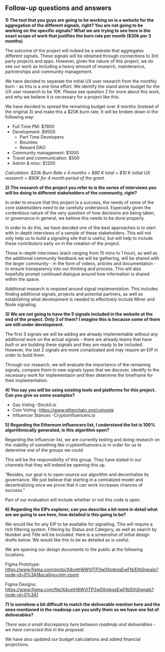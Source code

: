 ## Follow-up questions and answers

**1) The tool that you guys are going to be working on is a website for the aggregation of the different signals, right? You are not going to be working on the specific signals? What we are trying to see here is the exact scope of work that justifies the burn rate per month ($30k per 3 months)**

The outcome of the project will indeed be a website that aggregates different signals. These signals will be obtained through connections to 3rd party projects and apps. However, given the nature of this project, we do see our work as including a heavy amount of research, maintenance, partnerships and community management. 

We have decided to separate the initial UX user research from the monthly burn - as this is a one time effort. We identify the stand alone budget for the UX user research to be 10K. Please see question 2 for more about this work, and why we believe it is necessary for a project like this. 

We have decided to spread the remaining budget over 4 months (instead of the original 3) and make this a $20K burn rate. It will be broken down in the following way: 

- Full Time PM: $7800 
- Development: $9500
  - Part Time Developers 
  - Bounties
  - Reward DAO
- Community management: $1000
- Travel and communication: $500
- Admin & misc: $1200


*Calculation: $20k Burn Rate x 4 months = $80 K total + $10 K initial UX research = $90K for 4 month period of the grant.* 



**2) The research of the project you refer to is the series of interviews you will be doing to different stakeholders of the community, right?**

In order to ensure that this project is a success, the needs of some of the core stakeholders need to be carefully understood. Especially given the contentious nature of the very question of how decisions are being taken, or governance in general, we believe this needs to be done properly. 

In order to do this, we have decided one of the best approaches is to start with in-depth interviews of a sample of these stakeholders. This will not only help us to build a signaling site that is useful, but will help to include these contributors early on in the creation of the project. 

These in-depth interviews (each ranging from 15 mins to 1 hour), as well as the additional community feedback we will be gathering, will be shared with the larger community - in the form of videos, articles and documentation -  to ensure transparency into our thinking and process. This will also hopefully prompt continued dialogue around how information is shared within the space. 

Additional research is required around signal implementation. 
This includes finding additional signals, projects and potential partners, as well as establishing what development is needed to effectively include Miner and Node signaling. 

**3) We are not going to have the 5 signals included in the website at the end of the project. Only 3 of them? I imagine this is because some of them are still under development.**

The first 3 signals we will be adding are already implementable without any additional work on the actual signals - there are already teams that have built or are building these signals and they are ready to be included. However, the last 2 signals are more complicated and may require an EIP in order to build them. 

Through our research, we will evaluate the importance of the remaining signals, compare them to new signals types that we discover, identify to the necessary work for implementaion and then determine the timeframe for their implementation.


**4) You say you will be using existing tools and platforms for this project. Can you give us some examples?**

- Gas Voting
  -Slockit.io 
- Coin Voting
  -https://www.etherchain.org/coinvote
- Influencer Stances
  -Cryptoinfluencers.io


**5) Regarding the Ethereum influencers list, I understand the list is 100% algorithmically generated, is this algorithm open?**

Regarding the influencer list, we are currently testing and doing research on the viability of something like cryptoinfluencers.io in order for us to determine one of the groups we could 

This will be the responsibility of this group. They have stated in our channels that they will indeed be opening this up. 

“Besides, our goal is to open-source our algorithm and decentralize its governance. We just believe that starting in a centralized model and decentralizing once we prove that it can work increases chances of success.”

Part of our evaluation will include whether or not this code is open.


**6) Regarding the EIPs explorer, can you describe a bit more in detail what are we going to see here, how detailed is this going to be?**

We would like for any EIP to be available for signalling. This will require a rich filtering system. Filtering by Status and Category, as well as search by Number and Title will be included. Here is a screenshot of initial design drafts below. We would like this to be as detailed as is useful.


We are opening our design documents to the public at the following locations.

Figma Prototype: https://www.figma.com/proto/X4cetH8WVlTP3w0XmbgsEwFN/EthSignals?node-id=0%3A1&scaling=min-zoom

Figma Designs: https://www.figma.com/file/X4cetH8WVlTP3w0XmbgsEwFN/EthSignals?node-id=0%3A1 


**7) Is somehow a bit difficult to match the deliverable mention here and the ones mentioned in the roadmap can you unify them so we have one list of deliverables?**

*There was a small discrepancy here between roadmap and deliverables - we have corrected this in the proposal.*

We have also updated our budget calculations and added financial projections. 
